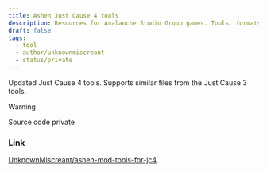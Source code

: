 ```yaml
---
title: Ashen Just Cause 4 tools
description: Resources for Avalanche Studio Group games. Tools, formats, info, and more
draft: false
tags:
  - tool
  - author/unknownmiscreant
  - status/private
---
```

Updated Just Cause 4 tools. Supports similar files from the Just Cause 3 tools.

> [!warning]
> Source code private

### Link
[UnknownMiscreant/ashen-mod-tools-for-jc4](https://videogamemods.com/justcause4/mods/ashen-mod-tools-for-jc4/)